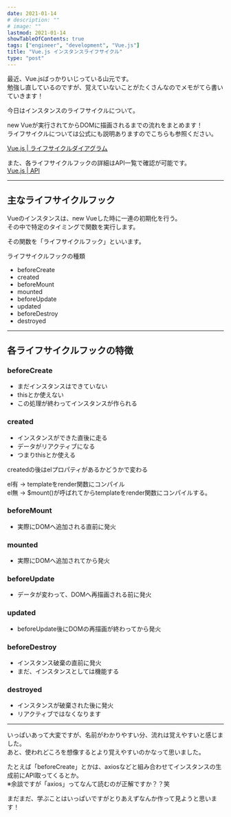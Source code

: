 ```yaml
---
date: 2021-01-14
# description: ""
# image: ""
lastmod: 2021-01-14
showTableOfContents: true
tags: ["engineer", "development", "Vue.js"]
title: "Vue.js インスタンスライフサイクル"
type: "post"
---
```


最近、Vue.jsばっかりいじっている山元です。  
勉強し直しているのですが、覚えていないことがたくさんなのでメモがてら書いていきます！  

今日はインスタンスのライフサイクルについて。  

new Vueが実行されてからDOMに描画されるまでの流れをまとめます！  
ライフサイクルについては公式にも説明ありますのでこちらも参照ください。  

[Vue.js | ライフサイクルダイアグラム](https://jp.vuejs.org/v2/guide/instance.html#%E3%83%A9%E3%82%A4%E3%83%95%E3%82%B5%E3%82%A4%E3%82%AF%E3%83%AB%E3%83%80%E3%82%A4%E3%82%A2%E3%82%B0%E3%83%A9%E3%83%A0)  

また、各ライフサイクルフックの詳細はAPI一覧で確認が可能です。  
[Vue.js | API](https://jp.vuejs.org/v2/api/)  

---

## 主なライフサイクルフック

Vueのインスタンスは、new Vueした時に一連の初期化を行う。  
その中で特定のタイミングで関数を実行します。  

その関数を「ライフサイクルフック」といいます。  

ライフサイクルフックの種類  

- beforeCreate
- created
- beforeMount
- mounted
- beforeUpdate
- updated
- beforeDestroy
- destroyed

---

## 各ライフサイクルフックの特徴

### beforeCreate

- まだインスタンスはできていない
- thisとか使えない
- この処理が終わってインスタンスが作られる

### created

- インスタンスができた直後に走る
- データがリアクティブになる
- つまりthisとか使える

createdの後はelプロパティがあるかどうかで変わる  

el有 → templateをrender関数にコンパイル  
el無 → $mount()が呼ばれてからtemplateをrender関数にコンパイルする。  

### beforeMount

- 実際にDOMへ追加される直前に発火

### mounted

- 実際にDOMへ追加されてから発火

### beforeUpdate

- データが変わって、DOMへ再描画される前に発火

### updated

- beforeUpdate後にDOMの再描画が終わってから発火

### beforeDestroy

- インスタンス破棄の直前に発火
- まだ、インスタンスとしては機能する

### destroyed

- インスタンスが破棄された後に発火
- リアクティブではなくなります

---

いっぱいあって大変ですが、名前がわかりやすい分、流れは覚えやすいと感じました。  
あと、使われどころを想像するとより覚えやすいのかなって思いました。  

たとえば「beforeCreate」とかは、axiosなどと組み合わせてインスタンスの生成前にAPI取ってくるとか。  
※余談ですが「axios」ってなんて読むのが正解ですか？？笑  

まだまだ、学ぶことはいっぱいですがとりあえずなんか作って見ようと思います！
